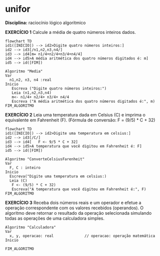 # unifor 
**Disciplina:** raciocínio lógico algoritmico





**EXERCÍCIO 1**
Calcule a média de quatro números inteiros dados.


```mermaid
flowchart TD
id1([INICIO]) --> id2>Digite quatro números inteiros:]
id2 --> id3[/n1,n2,n3,n4/]
id3 --> id4[m= n1/4+n2/4+n3/4+n4/4]
id4 --> id5>A média aritmética dos quatro números digitados é: m]
id5 --> id([FIM])
```
```
Algoritmo "Media"
Var
  n1,n2, n3, n4 :real
Inicio
   Escreva ("Digite quatro números inteiros:")
   Leia (n1,n2,n3,n4)
   m<- n1/4+ n2/4+ n3/4+ n4/4
   Escreva ("A média aritmética dos quatro números digitados é:", m)
FIM_ALGORITMO
```






**EXERCÍCIO 2**
Leia uma temperatura dada em Celsius (C) e imprima o equivalente em Fahrenheit (F). (Fórmula de conversão: F = (9/5) * C + 32)
```mermaid
flowchart TD
id1([INICIO]) --> id2>Digite uma temperatura em celsius:]
id2 --> id3[/C/]
id3 --> id4[   F <- 9/5 * C + 32]
id4 --> id5>A temperatura que você digitou em Fahrenheit é: F]
id5 --> id([FIM])
```

```
Algoritmo "ConverteCelsiusFarenheit"
Var
  F, C : inteiro
Inicio
  Escreva("Digite uma temperatura em celsius:)
  Leia (C)
   F <- (9/5) * C + 32)
   Escreva("A temperatura que você digitou em Fahrenheit é:", F)   
FIM_ALGORITMO
```

**EXERCÍCIO 3**
Receba dois números reais e um operador e efetue a operação correspondente com os valores recebidos (operandos). O algoritmo deve retornar o resultado da operação selecionada simulando todas as operações de uma calculadora simples.

```
Algoritmo "Calculadora"
Var
  x, y, operacao: real              // operacao: operação matemática
Inicio
  
FIM_ALGORITMO
```

